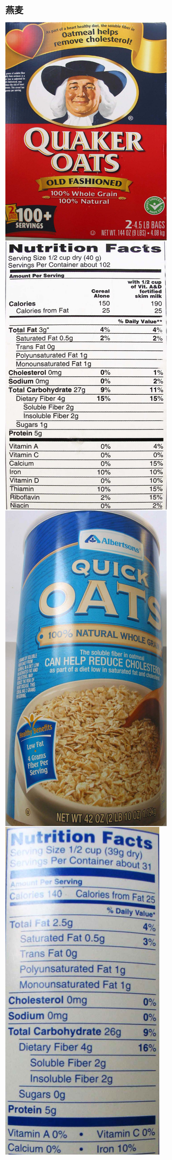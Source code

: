# 燕麦

![Quaker_Oats](/images/燕麦/Quaker_Oats.jpg)
![Quaker_Oats_营养标签](/images/燕麦/Quaker_Oats_营养标签.jpg)
![Albertsons_Quick_Oats](/images/燕麦/Albertsons_Quick_Oats.jpg)
![Albertsons_Quick_Oats_营养标签](/images/燕麦/Albertsons_Quick_Oats_营养标签.jpg)



